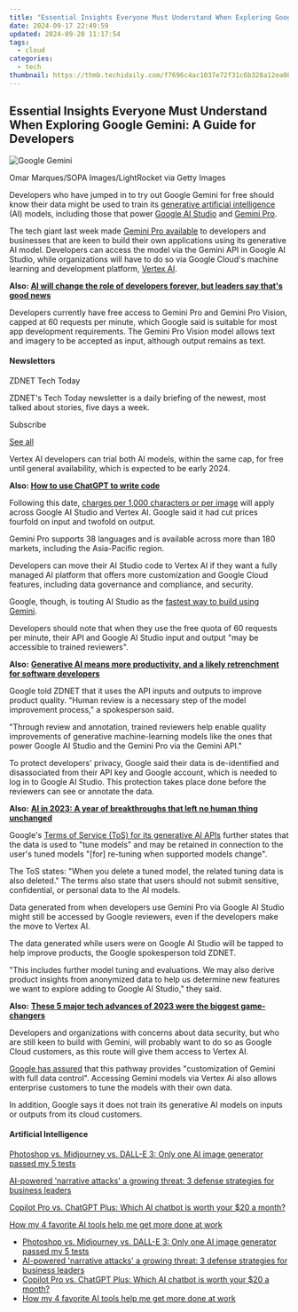```yaml
---
title: "Essential Insights Everyone Must Understand When Exploring Google Gemini: A Guide for Developers"
date: 2024-09-17 22:49:59
updated: 2024-09-20 11:17:54
tags:
  - cloud
categories:
  - tech
thumbnail: https://thmb.techidaily.com/f7696c4ac1037e72f31c6b328a12ea085bd4635182093dadda40d9b14071da58.jpg
---
```


## Essential Insights Everyone Must Understand When Exploring Google Gemini: A Guide for Developers

![Google Gemini](https://www.zdnet.com/a/img/resize/bc8f5ae63a98fb61ead752cf953df33d939ae7e6/2023/12/20/30935034-d16a-47a2-86d6-1bfc2ba18796/gettyimages-1848351879.jpg?auto=webp&width=1280)

Omar Marques/SOPA Images/LightRocket via Getty Images

Developers who have jumped in to try out Google Gemini for free should know their data might be used to train its [generative artificial intelligence](https://www.zdnet.com/article/what-is-generative-ai-and-why-is-it-so-popular-heres-everything-you-need-to-know/) (AI) models, including those that power [Google AI Studio](https://www.zdnet.com/article/google-makes-gemini-pro-available-in-ai-studio-vertex-ai-tools/) and [Gemini Pro](https://www.zdnet.com/article/what-is-google-gemini/). 

The tech giant last week made [Gemini Pro available](https://www.zdnet.com/article/google-makes-gemini-pro-available-in-ai-studio-vertex-ai-tools/) to developers and businesses that are keen to build their own applications using its generative AI model. Developers can access the model via the Gemini API in Google AI Studio, while organizations will have to do so via Google Cloud's machine learning and development platform, [Vertex AI](https://www.zdnet.com/article/google-updates-vector-ai-to-let-enterprises-train-genai-on-their-own-data/). 

**Also: [AI will change the role of developers forever, but leaders say that's good news](https://www.zdnet.com/article/ai-will-change-the-role-of-developers-forever-but-leaders-say-thats-good-news/)**

Developers currently have free access to Gemini Pro and Gemini Pro Vision, capped at 60 requests per minute, which Google said is suitable for most app development requirements. The Gemini Pro Vision model allows text and imagery to be accepted as input, although output remains as text. 

#### Newsletters

ZDNET Tech Today

ZDNET's Tech Today newsletter is a daily briefing of the newest, most talked about stories, five days a week.

 Subscribe

[See all](https://www.zdnet.com/newsletters/)

Vertex AI developers can trial both AI models, within the same cap, for free until general availability, which is expected to be early 2024.

**Also: [How to use ChatGPT to write code](https://www.zdnet.com/article/how-to-use-chatgpt-to-write-code/)**

Following this date, [charges per 1,000 characters or per image](https://ai.google.dev/pricing) will apply across Google AI Studio and Vertex AI. Google said it had cut prices fourfold on input and twofold on output. 

Gemini Pro supports 38 languages and is available across more than 180 markets, including the Asia-Pacific region. 

Developers can move their AI Studio code to Vertex AI if they want a fully managed AI platform that offers more customization and Google Cloud features, including data governance and compliance, and security. 

Google, though, is touting AI Studio as the [fastest way to build using Gemini](https://blog.google/technology/ai/gemini-api-developers-cloud/). 

Developers should note that when they use the free quota of 60 requests per minute, their API and Google AI Studio input and output "may be accessible to trained reviewers". 

**Also:** [**Generative AI means more productivity, and a likely retrenchment for software developers**](https://www.zdnet.com/article/generative-ai-means-more-productivity/)

Google told ZDNET that it uses the API inputs and outputs to improve product quality. "Human review is a necessary step of the model improvement process," a spokesperson said. 

"Through review and annotation, trained reviewers help enable quality improvements of generative machine-learning models like the ones that power Google AI Studio and the Gemini Pro via the Gemini API."

To protect developers' privacy, Google said their data is de-identified and disassociated from their API key and Google account, which is needed to log in to Google AI Studio. This protection takes place done before the reviewers can see or annotate the data. 

**Also:** [**AI in 2023: A year of breakthroughs that left no human thing unchanged**](https://www.zdnet.com/article/ai-in-2023-a-year-of-breakthroughs-that-left-no-human-thing-unchanged/#link=%7B%22linkText%22:%22AI%20in%202023:%20A%20year%20of%20breakthroughs%20that%20left%20no%20human%20thing%20unchanged%22,%22target%22:%22%5Fblank%22,%22href%22:%22https://www.zdnet.com/article/ai-in-2023-a-year-of-breakthroughs-that-left-no-human-thing-unchanged/%22,%22role%22:%22standard%22,%22absolute%22:%22%22%7D)

Google's [Terms of Service (ToS) for its generative AI APIs](https://ai.google.dev/terms) further states that the data is used to "tune models" and may be retained in connection to the user's tuned models "\[for\] re-tuning when supported models change". 

The ToS states: "When you delete a tuned model, the related tuning data is also deleted." The terms also state that users should not submit sensitive, confidential, or personal data to the AI models. 

Data generated from when developers use Gemini Pro via Google AI Studio might still be accessed by Google reviewers, even if the developers make the move to Vertex AI. 

The data generated while users were on Google AI Studio will be tapped to help improve products, the Google spokesperson told ZDNET. 

"This includes further model tuning and evaluations. We may also derive product insights from anonymized data to help us determine new features we want to explore adding to Google AI Studio," they said.

**Also:** [**These 5 major tech advances of 2023 were the biggest game-changers**](https://www.zdnet.com/article/these-5-major-tech-advances-of-2023-were-the-biggest-game-changers/#link=%7B%22linkText%22:%22These%205%20major%20tech%20advances%20of%202023%20were%20the%20biggest%20game-changers%22,%22target%22:%22%5Fblank%22,%22href%22:%22https://www.zdnet.com/article/these-5-major-tech-advances-of-2023-were-the-biggest-game-changers/%22,%22role%22:%22standard%22,%22absolute%22:%22%22%7D)

Developers and organizations with concerns about data security, but who are still keen to build with Gemini, will probably want to do so as Google Cloud customers, as this route will give them access to Vertex AI. 

[Google has assured](https://blog.google/technology/ai/gemini-api-developers-cloud/) that this pathway provides "customization of Gemini with full data control". Accessing Gemini models via Vertex Ai also allows enterprise customers to tune the models with their own data. 

In addition, Google says it does not train its generative AI models on inputs or outputs from its cloud customers. 

#### Artificial Intelligence

[Photoshop vs. Midjourney vs. DALL-E 3: Only one AI image generator passed my 5 tests](https://www.zdnet.com/article/is-photoshops-new-text-to-image-as-good-as-midjourney-and-dall-e-we-test-it-and-see/ "Photoshop vs. Midjourney vs. DALL-E 3: Only one AI image generator passed my 5 tests")

[AI-powered 'narrative attacks' a growing threat: 3 defense strategies for business leaders](https://www.zdnet.com/article/ai-powered-narrative-attacks-a-growing-threat-3-defense-strategies-for-business-leaders/ "AI-powered 'narrative attacks' a growing threat: 3 defense strategies for business leaders")

[Copilot Pro vs. ChatGPT Plus: Which AI chatbot is worth your $20 a month?](https://www.zdnet.com/article/copilot-pro-vs-chatgpt-plus-which-is-ai-chatbot-is-worth-your-20-a-month/ "Copilot Pro vs. ChatGPT Plus: Which AI chatbot is worth your $20 a month?")

[How my 4 favorite AI tools help me get more done at work](https://www.zdnet.com/article/how-my-4-favorite-ai-tools-help-me-get-more-done-at-work/ "How my 4 favorite AI tools help me get more done at work")

* [Photoshop vs. Midjourney vs. DALL-E 3: Only one AI image generator passed my 5 tests](https://www.zdnet.com/article/is-photoshops-new-text-to-image-as-good-as-midjourney-and-dall-e-we-test-it-and-see/ "Photoshop vs. Midjourney vs. DALL-E 3: Only one AI image generator passed my 5 tests")
* [AI-powered 'narrative attacks' a growing threat: 3 defense strategies for business leaders](https://www.zdnet.com/article/ai-powered-narrative-attacks-a-growing-threat-3-defense-strategies-for-business-leaders/ "AI-powered 'narrative attacks' a growing threat: 3 defense strategies for business leaders")
* [Copilot Pro vs. ChatGPT Plus: Which AI chatbot is worth your $20 a month?](https://www.zdnet.com/article/copilot-pro-vs-chatgpt-plus-which-is-ai-chatbot-is-worth-your-20-a-month/ "Copilot Pro vs. ChatGPT Plus: Which AI chatbot is worth your $20 a month?")
* [How my 4 favorite AI tools help me get more done at work](https://www.zdnet.com/article/how-my-4-favorite-ai-tools-help-me-get-more-done-at-work/ "How my 4 favorite AI tools help me get more done at work")

<ins class="adsbygoogle"
     style="display:block"
     data-ad-format="autorelaxed"
     data-ad-client="ca-pub-7571918770474297"
     data-ad-slot="1223367746"></ins>



<ins class="adsbygoogle"
     style="display:block"
     data-ad-client="ca-pub-7571918770474297"
     data-ad-slot="8358498916"
     data-ad-format="auto"
     data-full-width-responsive="true"></ins>
